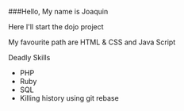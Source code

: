 ###Hello, My name is Joaquin

Here I'll start the dojo project

My favourite path are HTML & CSS and Java Script 


Deadly Skills
* PHP
* Ruby
* SQL
* Killing history using git rebase